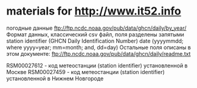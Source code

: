 # materials for http://www.it52.info
погодные данные
ftp://ftp.ncdc.noaa.gov/pub/data/ghcn/daily/by_year/
Формат данных, классический csv файл, поля разделены запятыми
station identifier (GHCN Daily Identification Number)
date (yyyymmdd; where yyyy=year; mm=month; and, dd=day)
Остальные поля описаны в этом документе:
ftp://ftp.ncdc.noaa.gov/pub/data/ghcn/daily/readme.txt

RSM00027612 - код метеостанции (station identifier) установленной в Москве
RSM00027459 - код метеостанции (station identifier) установленной в Нижнем Новгороде
